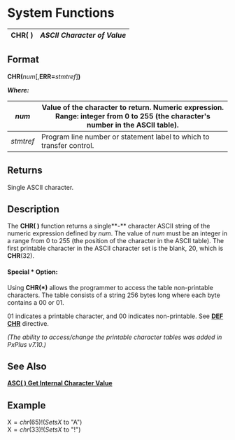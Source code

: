 # System Functions

**CHR( )** |  **_ASCII Character of Value_**  
---|---  
  
##  Format

**CHR(**_num_[,**ERR=**_stmtref_]**)**

**_Where:_**

_num_ |  Value of the character to return. Numeric expression. Range: integer from 0 to 255 (the character's number in the ASCII table).  
---|---  
_stmtref_ |  Program line number or statement label to which to transfer control.  
  
##  Returns

Single ASCII character.

##  Description

The **CHR( )** function returns a single**-** character ASCII string of the numeric expression defined by _num_. The value of _num_ must be an integer in a range from 0 to 255 (the position of the character in the ASCII table). The first printable character in the ASCII character set is the blank, $20$, which is **CHR**(32).

#### **Special * Option:**  
Using **CHR(*)** allows the programmer to access the table non-printable characters. The table consists of a string 256 bytes long where each byte contains a $00$ or $01$.  
  
$01$ indicates a printable character, and $00$ indicates non-printable. See [**DEF CHR**](../directives/def_cvs~dte~lcs~ucs.md) directive.

_(The ability to access/change the printable character tables was added in PxPlus v7.10.)_

##  See Also

[**ASC( ) Get Internal Character Value**](asc.md)

##  Example

X$=chr(65) ! (Sets X$ to "A")  
X$=chr(33) ! (Sets X$ to "!")
